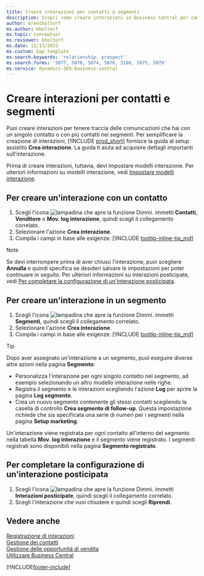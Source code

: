 ```yaml
---
title: Creare interazioni per contatti e segmenti
description: Scopri come creare interazioni in Business Central per comunicazioni intercorse con contatti e segmenti.
author: brentholtorf
ms.author: bholtorf
ms.topic: conceptual
ms.reviewer: bholtorf
ms.date: 12/13/2023
ms.custom: bap-template
ms.search.keywords: 'relationship, prospect'
ms.search.forms: '5077, 5078, 5074, 5076, 5186, 5075, 5079'
ms.service: dynamics-365-business-central
---
```

# <a name="create-interactions-on-contacts-and-segments"></a>Creare interazioni per contatti e segmenti

Puoi creare interazioni per tenere traccia delle comunicazioni che hai con un singolo contatto o con più contatti nei segmenti. Per semplificare la creazione di interazioni, [!INCLUDE [prod_short](includes/prod_short.md)] fornisce la guida al setup assistito **Crea interazione**. La guida ti aiuta ad acquisire dettagli importanti sull'interazione.

Prima di creare interazioni, tuttavia, devi impostare modelli interazione. Per ulteriori informazioni su modelli interazione, vedi [Impostare modelli interazione](marketing-interactions.md).

## <a name="to-create-an-interaction-with-a-contact"></a>Per creare un'interazione con un contatto

1. Scegli l'icona ![lampadina che apre la funzione Dimmi.](media/ui-search/search_small.png "Informazioni sull'operazione che si desidera eseguire") immetti **Contatti**, **Venditore** o **Mov. log interazione**, quindi scegli il collegamento correlato.
2. Selezionare l'azione **Crea interazione**.
3. Compila i campi in base alle esigenze. [!INCLUDE [tooltip-inline-tip_md](includes/tooltip-inline-tip_md.md)]

> [!NOTE]  
> Se devi interrompere prima di aver chiuso l'interazione, puoi scegliere **Annulla** e quindi specifica se desideri salvare le impostazioni per poter continuare in seguito. Per ulteriori informazioni su interazioni posticipate, vedi [Per completare la configurazione di un'interazione posticipata](#to-finish-setting-up-a-postponed-interaction).

## <a name="to-create-an-interaction-on-a-segment"></a>Per creare un'interazione in un segmento

1. Scegli l'icona ![lampadina che apre la funzione Dimmi.](media/ui-search/search_small.png "Informazioni sull'operazione che si desidera eseguire") immetti **Segmenti**, quindi scegli il collegamento correlato.
2. Selezionare l'azione **Crea interazione**.
3. Compila i campi in base alle esigenze. [!INCLUDE [tooltip-inline-tip_md](includes/tooltip-inline-tip_md.md)]

> [!TIP]
> Dopo aver assegnato un'interazione a un segmento, puoi eseguire diverse altre azioni nella pagina  **Segmento**:
>
> * Personalizza l'interazione per ogni singolo contatto nel segmento, ad esempio selezionando un altro modello interazione nelle righe.  
>* Registra il segmento e le interazioni scegliendo l'azione **Log** per aprire la pagina **Log segmento**.
> * Crea un nuovo segmento contenente gli stessi contatti scegliendo la casella di controllo **Crea segmento di follow-up**. Questa impostazione richiede che sia specificata una serie di numeri per i segmenti nella pagina  **Setup marketing**.

Un'interazione viene registrata per ogni contatto all'interno del segmento nella tabella **Mov. log interazione** e il segmento viene registrato. I segmenti registrati sono disponibili nella pagina **Segmento registrato**.

## <a name="to-finish-setting-up-a-postponed-interaction"></a>Per completare la configurazione di un'interazione posticipata

1. Scegli l'icona ![lampadina che apre la funzione Dimmi.](media/ui-search/search_small.png "Informazioni sull'operazione che si desidera eseguire") immetti **Interazioni posticipate**, quindi scegli il collegamento correlato.
2. Scegli l'interazione che vuoi chiudere e quindi scegli **Riprendi**.

## <a name="see-also"></a>Vedere anche

[Registrazione di interazioni](marketing-interactions.md)  
[Gestione dei contatti](marketing-contacts.md)  
[Gestione delle opportunità di vendita](marketing-manage-sales-opportunities.md)  
[Utilizzare Business Central](ui-work-product.md)

[!INCLUDE[footer-include](includes/footer-banner.md)]

